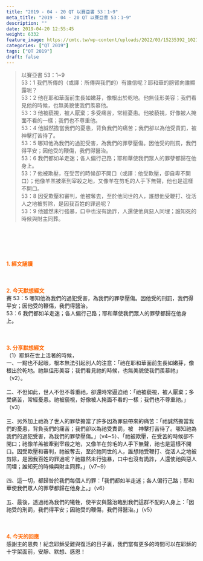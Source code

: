 ```yaml
---
title: "2019 - 04 - 20 QT 以賽亞書 53：1~9"
meta_title: "2019 - 04 - 20 QT 以賽亞書 53：1~9"
description: ""
date: 2019-04-20 12:55:45
weight: 6332
feature_image: https://cmtc.tw/wp-content/uploads/2022/03/15235392_10211799862337740_180693556567566654_o-1.webp
categories: ["QT 2019"]
tags: ["QT 2019"]
draft: false
---
```


<blockquote>以賽亞書 53：1~9<br />
53：1 我們所傳的（或譯：所傳與我們的）有誰信呢？耶和華的膀臂向誰顯露呢？<br />
53：2 他在耶和華面前生長如嫩芽，像根出於乾地。他無佳形美容；我們看見他的時候，也無美貌使我們羨慕他。<br />
53：3 他被藐視，被人厭棄；多受痛苦，常經憂患。他被藐視，好像被人掩面不看的一樣；我們也不尊重他。<br />
53：4 他誠然擔當我們的憂患，背負我們的痛苦；我們卻以為他受責罰，被　神擊打苦待了。<br />
53：5 哪知他為我們的過犯受害，為我們的罪孽壓傷。因他受的刑罰，我們得平安；因他受的鞭傷，我們得醫治。<br />
53：6 我們都如羊走迷；各人偏行己路；耶和華使我們眾人的罪孽都歸在他身上。<br />
53：7 他被欺壓，在受苦的時候卻不開口（或譯：他受欺壓，卻自卑不開口）；他像羊羔被牽到宰殺之地，又像羊在剪毛的人手下無聲，他也是這樣不開口。<br />
53：8 因受欺壓和審判，他被奪去，至於他同世的人，誰想他受鞭打、從活人之地被剪除，是因我百姓的罪過呢？<br />
53：9 他雖然未行強暴，口中也沒有詭詐，人還使他與惡人同埋；誰知死的時候與財主同葬。</blockquote><br />
&nbsp;<br />
<br />
&nbsp;<br />
<br />
<span style="color: #ff6600;"><strong>1. </strong><strong>經文誦讀</strong></span><br />
<br />
<span style="color: #ff6600;"><strong> </strong></span><br />
<br />
<span style="color: #ff6600;"><strong>2. 今天默想</strong><strong>經文<br />
</strong></span>賽 53：5 哪知他為我們的過犯受害，為我們的罪孽壓傷。因他受的刑罰，我們得平安；因他受的鞭傷，我們得醫治。<br />
53：6 我們都如羊走迷；各人偏行己路；耶和華使我們眾人的罪孽都歸在他身上。<br />
<br />
&nbsp;<br />
<br />
<span style="color: #ff6600;"><strong>3. 分享默想經文<br />
</strong></span>（1）耶穌在世上活著的時候，<br />
一、一點也不起眼，根本無法引起別人的注意：「祂在耶和華面前生長如嫩芽，像根出於乾地。祂無佳形美容；我們看見祂的時候，也無美貌使我們羨慕祂」（v2）。<br />
<br />
二、不但如此，世人不但不尊重祂，卻還時常逼迫祂：「祂被藐視，被人厭棄；多受痛苦，常經憂患。祂被藐視，好像被人掩面不看的一樣；我們也不尊重祂。」（v3）<br />
<br />
三、另外加上祂為了世人的罪孽擔當了許多因為罪惡帶來的痛苦：「祂誠然擔當我們的憂患，背負我們的痛苦；我們卻以為祂受責罰，被　神擊打苦待了。哪知祂為我們的過犯受害，為我們的罪孽壓傷。」（v4~5）、「祂被欺壓，在受苦的時候卻不開口；祂像羊羔被牽到宰殺之地，又像羊在剪毛的人手下無聲，祂也是這樣不開口。因受欺壓和審判，祂被奪去，至於祂同世的人，誰想祂受鞭打、從活人之地被剪除，是因我百姓的罪過呢？祂雖然未行強暴，口中也沒有詭詐，人還使祂與惡人同埋；誰知死的時候與財主同葬。」（v7~9）<br />
<br />
四、這一切，都歸咎於我們每個人的罪：「我們都如羊走迷；各人偏行己路；耶和華使我們眾人的罪孽都歸在他身上。」（v6）<br />
<br />
五、最後，透過祂為我們的犧牲，使平安與醫治臨到我們這群不配的人身上：「因祂受的刑罰，我們得平安；因祂受的鞭傷，我們得醫治。」（v5）<br />
<br />
&nbsp;<br />
<br />
<span style="color: #ff6600;"><strong>4. 今天的回應<br />
</strong></span>感謝主的恩典！紀念耶穌受難與復活的日子裏，我們當有更多的時間可以在耶穌的十字架面前，安靜、默想、感恩！<br />
<br />
&nbsp;
        